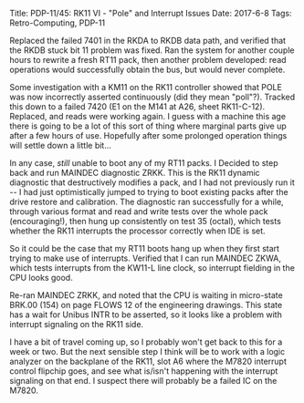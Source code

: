 Title: PDP-11/45: RK11 VI - "Pole" and Interrupt Issues
Date: 2017-6-8
Tags: Retro-Computing, PDP-11

Replaced the failed 7401 in the RKDA to RKDB data path, and verified that the RKDB stuck bit 11 problem was
fixed.  Ran the system for another couple hours to rewrite a fresh RT11 pack, then another problem developed:
read operations would successfully obtain the bus, but would never complete.

Some investigation with a KM11 on the RK11 controller showed that POLE was now incorrectly asserted 
continuously (did they mean "poll"?). Tracked this down to a failed 7420 (E1 on the M141 at A26, sheet 
RK11-C-12). Replaced, and reads were working again. I guess with a machine this age there is going to be a
lot of this sort of thing where marginal parts give up after a few hours of use.  Hopefully after some 
prolonged operation things will settle down a little bit...

In any case, *still* unable to boot any of my RT11 packs.  I Decided to step back and run MAINDEC diagnostic
ZRKK. This is the RK11 dynamic diagnostic that destructively modifies a pack, and I had not previously run it 
-- I had just optimistically jumped to trying to boot existing packs after the drive restore and calibration.
The diagnostic ran successfully for a while, through various format and read and write tests over the whole
pack (encouraging!), then hung up consistently on test 35 (octal), which tests whether the RK11 interrupts
the processor correctly when IDE is set.

So it could be the case that my RT11 boots hang up when they first start trying to make use of interrupts. 
Verified that I can run MAINDEC ZKWA, which tests interrupts from the KW11-L line clock, so interrupt 
fielding in the CPU looks good.

Re-ran MAINDEC ZRKK, and noted that the CPU is waiting in micro-state BRK.00 (154) on page FLOWS 12 of the
engineering drawings. This state has a wait for Unibus INTR to be asserted, so it looks like a problem with
interrupt signaling on the RK11 side.

I have a bit of travel coming up, so I probably won't get back to this for a week or two. But the next 
sensible step I think will be to work with a logic analyzer on the backplane of the RK11, slot A6 where the
M7820 interrupt control flipchip goes, and see what is/isn't happening with the interrupt signaling on that
end. I suspect there will probably be a failed IC on the M7820.
